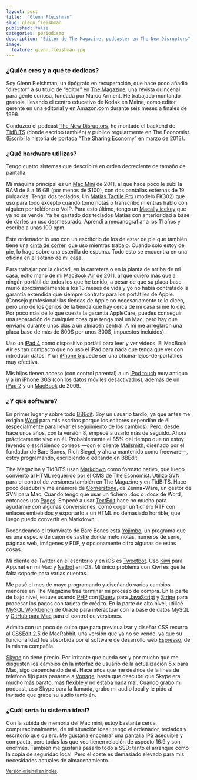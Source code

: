 ```yaml
---
layout: post
title:  "Glenn Fleishman"
slug: glenn.fleishman
published: false
categories: periodismo
description: "Editor de The Magazine, podcaster en The New Disruptors"
image:
  feature: glenn.fleishman.jpg
---
```


### ¿Quién eres y a qué te dedicas?

Soy Glenn Fleishman, un tipógrafo en recuperación, que hace poco añadió
“director” a su título de “editor” en [The Magazine][the-magazine], una revista
quincenal para gente curiosa, fundada por Marco Arment. He trabajado montando
granola, llevando el centro educativo de Kodak en Maine, como editor gerente
en una editorial y en Amazon.com durante seis meses a finales de 1996.

Conduzco el podcast [The New Disruptors][the-new-disruptors], he montado el
backend de [TidBITS][tidbits] (donde escribo también) y publico regularmente en
The Economist. (Escribí la historia de portada
“[The Sharing Economy][the-sharing-economy]” en marzo de 2013).

[the-magazine]: http://the-magazine.org/
[the-new-disruptors]: http://muleradio.net/newdisruptors
[tidbits]: http://tidbits.com/
[the-sharing-economy]: http://www.economist.com/news/technology-quarterly/21572914-collaborative-consumption-technology-makes-it-easier-people-rent-items


### ¿Qué hardware utilizas?

Tengo cuatro sistemas que describiré en orden decreciente de tamaño de pantalla.

Mi máquina principal es un [Mac Mini][mac-mini] de 2011, al que hace poco le
subí la RAM de 8 a 16 GB (por menos de $100), con dos pantallas externas de 19
pulgadas. Tengo dos teclados. Un [Matias Tactile Pro][matias-tactile-pro]
(modelo FK302) que uso para todo excepto cuando tomo notas o transcribo mientras
hablo con alguien por teléfono o VoIP. Para esto último, tengo un
[Macally icekey][macally-icekey] que ya no se vende. Ya he gastado dos teclados
Matias con anterioridad a base de darles un uso desmesurado. Aprendí a
mecanografiar a los 11 años y escribo a unas 100 ppm.

Este ordenador lo uso con un escritorio de los de estar de pie que también tiene
una [cinta de correr][treadmill], que uso mientras trabajo. Cuando solo estoy de
pie, lo hago sobre una esterilla de espuma. Todo esto se encuentra en una
oficina en el sótano de mi casa.

Para trabajar por la ciudad, en la carretera o en la planta de arriba de mi
casa, echo mano de mi [MacBook Air][macbook-air] de 2011, al que quiero más que
a ningún portátil de todos los que he tenido, a pesar de que su placa base murió
aproximadamente a los 13 meses de vida y yo no había contratado la garantía
extendida que siempre contrato para los portátiles de Apple. (Consejo
profesional: las tiendas de Apple no necesariamente te lo dicen, pero uno de los
genios de la tienda que hay cerca de mi casa sí me lo dijo. Por poco más de
lo que cuesta la garantía AppleCare, puedes conseguir una reparación de
cualquier cosa que tenga mal un Mac, pero hay que enviarlo durante unos días a
un almacén central. A mí me arreglaron una placa base de más de 800$ por unos
300$, impuestos incluidos).

Uso un [iPad 4][ipad-4] como dispositivo portátil para leer y ver vídeos. El
MacBook Air es tan compacto que no uso el iPad para nada que tenga que ver con
introducir datos. Y un [iPhone 5][iphone-5] puede ser una
oficina-lejos-de-portátiles muy efectiva.

Mis hijos tienen acceso (con control parental) a un [iPod touch][ipod-touch] muy
antiguo y a un [iPhone 3GS][iphone-3gs] (con los datos móviles desactivados),
además de un [iPad 2][ipad-2] y un [MacBook][macbook] de 2009.

[mac-mini]: http://www.apple.com/macmini/
[matias-tactile-pro]: http://www.matias.ca/tactilepro/
[macally-icekey]: http://www.newegg.com/Product/Product.aspx?Item=N82E16823160004
[treadmill]: http://www.treaddesk.com/
[macbook-air]: http://www.apple.com/macbookair/
[ipad-4]: http://en.wikipedia.org/wiki/IPad_(4th_generation)
[iphone-5]: http://www.apple.com/iphone/
[ipod-touch]: http://www.apple.com/ipodtouch/
[iphone-3gs]: http://www.apple.com/iphone/iphone-3gs/
[ipad-2]: http://www.apple.com/ipad/
[macbook]: http://www.apple.com/macbook/

### ¿Y qué software?

En primer lugar y sobre todo [BBEdit][bbedit]. Soy un usuario tardío, ya que
antes me exigían [Word][word] para mis escritos porque los editores dependían
de él (especialmente para llevar el seguimiento de los cambios). Pero, desde
hace unos años, con la versión 8, empecé a usarlo más de seguido. Ahora
prácticamente vivo en él. Probablemente el 85% del tiempo que no estoy leyendo o
escribiendo correos —con el cliente [Mailsmith][mailsmith], diseñado por el
fundador de Bare Bones, Rich Siegel, y ahora mantenido como freeware—, estoy
programando, escribiendo o editando en BBEdit.

The Magazine y TidBITS usan [Markdown][markdown] como formato nativo, que luego
convierto al HTML requerido por el CMS de The Economist. Utilizo [SVN][svn] para
el control de versiones también en The Magazine y en TidBITS. Hace poco descubrí
y me enamoré de [Cornerstone][cornerstone], de Zenna•Ware, un gestor de SVN para
Mac. Cuando tengo que usar un fichero .doc o .docx de Word, entonces uso
[Pages][pages]. Empecé a usar [TextEdit][textedit] hace no mucho para ayudarme
con algunas conversiones, como coger un fichero RTF con enlaces embebidos y
exportarlo a un HTML no demasiado horrible, que luego puedo convertir en
Markdown.

Redondeando el triunvirato de Bare Bones está [Yojimbo][yojimbo], un programa
que es una especie de cajón de sastre donde meto notas, números de serie,
páginas web, imágenes y PDF, y opcionamente cifro algunas de estas cosas.

Mi cliente de Twitter en el escritorio y en iOS es [Tweetbot][tweetbot]. Uso
[Kiwi][kiwi] para App.net en mi Mac y [Netbot][netbot] en iOS. Mi único problema
con Kiwi es que le falta soporte para varias cuentas.

Me pasé el mes de mayo programando y diseñando varios cambios menores
en The Magazine tras terminar mi proceso de compra. En la parte de bajo nivel,
estuve usando [PHP][php] con [jQuery][jquery] para [JavaScript][javascript] y
[Stripe][stripe] para procesar los pagos con tarjeta de crédito. En la parte de
alto nivel, utilicé [MySQL Workbench][mysql-workbench] de Oracle para
interactuar con la base de datos MySQL y [GitHub para Mac][github-for-mac] para
el control de versiones.

Admito con un poco de culpa que para previsualizar y diseñar CSS recurro al
[CSSEdit 2.5][cssedit] de MacRabbit, una versión que ya no se vende, ya que su
funcionalidad fue absorbida por el software de desarrollo web
[Espresso][espresso], de la misma compañía.

[Skype][skype] no tiene precio. Por irritante que pueda ser y por mucho que me
disgusten los cambios en la interfaz de usuario de la actualización 5.x para
Mac, sigo dependiendo de él. Hace años que me deshice de la línea de teléfono
fijo para pasarme a [Vonage][vonage], hasta que descubrí que Skype era mucho más
barato, más flexible y no estaba nada mal. Cuando grabo mi podcast, uso Skype
para la llamada, grabo mi audio local y le pido al invitado que grabe su audio
también.

[bbedit]: http://barebones.com/products/bbedit/
[word]: http://office.microsoft.com/en-us/word/
[mailsmith]: http://www.mailsmith.org/
[markdown]: http://daringfireball.net/projects/markdown/
[svn]: http://subversion.tigris.org/
[cornerstone]: http://zennaware.com/cornerstone/
[pages]: http://www.apple.com/iwork/pages/
[textedit]: http://support.apple.com/kb/HT2523
[yojimbo]: http://barebones.com/products/Yojimbo/
[tweetbot]: http://tapbots.com/software/tweetbot/mac/
[kiwi]: http://kiwi-app.net/
[netbot]: http://tapbots.com/software/netbot/
[php]: http://php.net/
[jquery]: http://jquery.com/
[javascript]: http://www.ecmascript.org/
[stripe]: https://stripe.com/
[mysql-workbench]: https://www.mysql.com/products/workbench/
[github-for-mac]: http://mac.github.com/
[cssedit]: http://macrabbit.com/cssedit/
[espresso]: http://macrabbit.com/espresso/
[skype]: http://www.skype.com/
[vonage]: http://www.vonage.com/

### ¿Cuál sería tu sistema ideal?

Con la subida de memoria del Mac mini, estoy bastante cerca, computacionalmente,
de mi situación ideal: tengo el ordenador, teclados y escritorio que quiero. Me
gustaría encontrar una pantalla IPS asequible y compacta, pero todas las que
veo tienen relación de aspecto 16:9 y son enormes. También me gustaría pasarlo
todo a SSD: tanto el arranque como la copia de seguridad local. Pero el coste es
demasiado elevado para mis necesidades actuales de almacenamiento.

<small><a href="http://glenn.fleishman.usesthis.com/">Versión original en inglés</a>.</small>